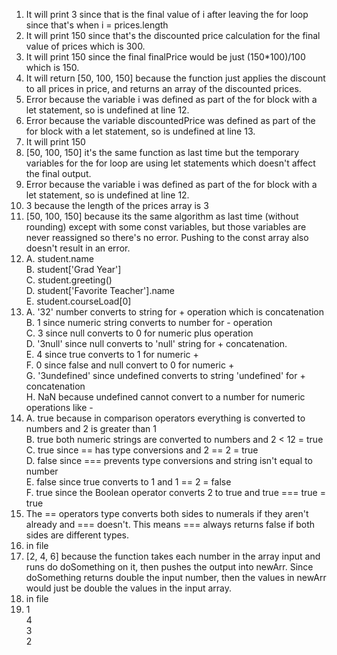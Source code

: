 1. It will print 3 since that is the final value of i after leaving the for loop since that's when i = prices.length
2. It will print 150 since that's the discounted price calculation for the final value of prices which is 300. 
3. It will print 150 since the final finalPrice would be just (150*100)/100 which is 150.
4. It will return [50, 100, 150] because the function just applies the discount to all prices in price, and returns an array of the discounted prices.
5. Error because the variable i was defined as part of the for block with a let statement, so is undefined at line 12.
6. Error because the variable discountedPrice was defined as part of the for block with a let statement, so is undefined at line 13.
7. It will print 150
8. [50, 100, 150] it's the same function as last time but the temporary variables for the for loop are using let statements which doesn't affect the final output.
9.  Error because the variable i was defined as part of the for block with a let statement, so is undefined at line 12.
10. 3 because the length of the prices array is 3
11. [50, 100, 150] because its the same algorithm as last time (without rounding) except with some const variables, but those variables are never reassigned so there's no error. Pushing to the const array also doesn't result in an error.
12. A. student.name  
    B. student['Grad Year']  
    C. student.greeting()  
    D. student['Favorite Teacher'].name  
    E. student.courseLoad[0]  
13. A. '32' number converts to string for + operation which is concatenation  
    B.  1 since numeric string converts to number for - operation  
    C.  3 since null converts to 0 for numeric plus operation   
    D.  '3null' since null converts to 'null' string for + concatenation.   
    E.  4 since true converts to 1 for numeric +   
    F.  0 since false and null convert to 0 for numeric +   
    G.  '3undefined' since undefined converts to string 'undefined' for + concatenation  
    H.  NaN because undefined cannot convert to a number for numeric operations like -   
14. A.  true because in comparison operators everything is converted to numbers and 2 is greater than 1   
    B.  true both numeric strings are converted to numbers and 2 \< 12 = true   
    C.  true since == has type conversions and 2 == 2 = true   
    D.  false since === prevents type conversions and string isn't equal to number   
    E.  false since true converts to 1 and 1 == 2 = false   
    F.  true since the Boolean operator converts 2 to true and true === true = true   
15. The == operators type converts both sides to numerals if they aren't already and === doesn't. This means === always returns false if both sides are different types.
16. in file
17. [2, 4, 6] because the function takes each number in the array input and runs do doSomething on it, then pushes the output into newArr. Since doSomething returns double the input number, then the values in newArr would just be double the values in the input array.
18. in file
19. 1   
    4    
    3   
    2   